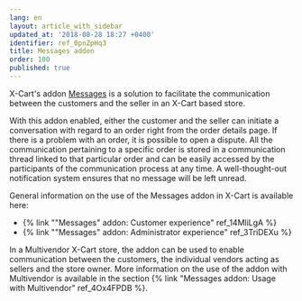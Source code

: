 ```yaml
---
lang: en
layout: article_with_sidebar
updated_at: '2018-08-28 18:27 +0400'
identifier: ref_0pnZpHq3
title: Messages addon
order: 100
published: true
---
```

X-Cart's addon [Messages](https://market.x-cart.com/addons/order-messages.html "Messages Module") is a solution to facilitate the communication between the customers and the seller in an X-Cart based store. 

With this addon enabled, either the customer and the seller can initiate a conversation with regard to an order right from the order details page. If there is a problem with an order, it is possible to open a dispute. All the communication pertaining to a specific order is stored in a communication thread linked to that particular order and can be easily accessed by the participants of the communication process at any time. A well-thought-out notification system ensures that no message will be left unread.  

General information on the use of the Messages addon in X-Cart is available here:
   
   * {% link ""Messages" addon: Customer experience" ref_14MliLgA %}
   * {% link ""Messages" addon: Administrator experience" ref_3TriDEXu %}
   
In a Multivendor X-Cart store, the addon can be used to enable communication between the customers, the individual vendors acting as sellers and the store owner. More information on the use of the addon with Multivendor is available in the section {% link "Messages addon: Usage with Multivendor" ref_4Ox4FPDB %}.
